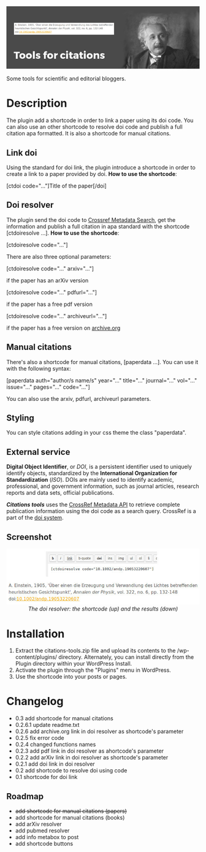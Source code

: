 <div align="center"><img src="https://github.com/ulaulaman/citations-tools/blob/master/assets/banner-772x250.jpg?raw=true" /></div>

Some tools for scientific and editorial bloggers.

# Description
The plugin add a shortcode in order to link a paper using its doi code. You can also use an other shortcode to resolve doi code and publish a full citation apa formatted. It is also a shortcode for manual citations.

## Link doi

Using the standard for doi link, the plugin introduce a shortcode in order to create a link to a paper provided by doi.
**How to use the shortcode**:

[ctdoi code="..."]Title of the paper[/doi]

## Doi resolver

The plugin send the doi code to [Crossref Metadata Search](https://search.crossref.org/), get the information and publish a full citation in apa standard with the shortcode [ctdoiresolve ...].
**How to use the shortcode**:

[ctdoiresolve code="..."]

There are also three optional parameters:

[ctdoiresolve code="..." arxiv="..."]

if the paper has an arXiv version

[ctdoiresolve code="..." pdfurl="..."]

if the paper has a free pdf version

[ctdoiresolve code="..." archiveurl="..."]

if the paper has a free version on [archive.org](https://archive.org/)

## Manual citations

There's also a shortcode for manual citations, [paperdata ...]. You can use it with the following syntax:

[paperdata auth="author/s name/s" year="..." title="..." journal="..." vol="..." issue="..." pages="..." code="..."]

You can also use the arxiv, pdfurl, archiveurl parameters.

## Styling

You can style citations adding in your css theme the class "paperdata".

## External service

**Digital Object Identifier**, or *DOI*, is a persistent identifier used to uniquely identify objects, standardized by the **International Organization for Standardization** (*ISO*). DOIs are mainly used to identify academic, professional, and government information, such as journal articles, research reports and data sets, official publications.

***Citations tools*** uses the [CrossRef Metadata API](http://search.crossref.org/help/api) to retrieve complete publication information using the doi code as a search query. CrossRef is a part of the [doi system](https://dx.doi.org/).

## Screenshot
<div align="center"><img src="https://github.com/ulaulaman/citations-tools/blob/master/assets/screenshot-1.jpg?raw=true" /><br/>
<em>The doi resolver: the shortcode (up) and the results (down)</em></div>

# Installation
1.  Extract the citations-tools.zip file and upload its contents to the /wp-content/plugins/ directory. Alternately, you can install directly from the Plugin directory within your WordPress Install.
2. Activate the plugin through the "Plugins" menu in WordPress.
3. Use the shortcode into your posts or pages.

# Changelog
* 0.3 add shortcode for manual citations
* 0.2.6.1 update readme.txt
* 0.2.6 add archive.org link in doi resolver as shortcode's parameter
* 0.2.5 fix error code
* 0.2.4 changed functions names
* 0.2.3 add pdf link in doi resolver as ahortcode's parameter
* 0.2.2 add arXiv link in doi resolver as shortcode's parameter
* 0.2.1 add doi link in doi resolver
* 0.2 add shortcode to resolve doi using code
* 0.1 shortcode for doi link

## Roadmap
* ~~add shortcode for manual citations (papers)~~
* add shortcode for manual citations (books)
* add arXiv resolver
* add pubmed resolver
* add info metabox to post
* add shortcode buttons
